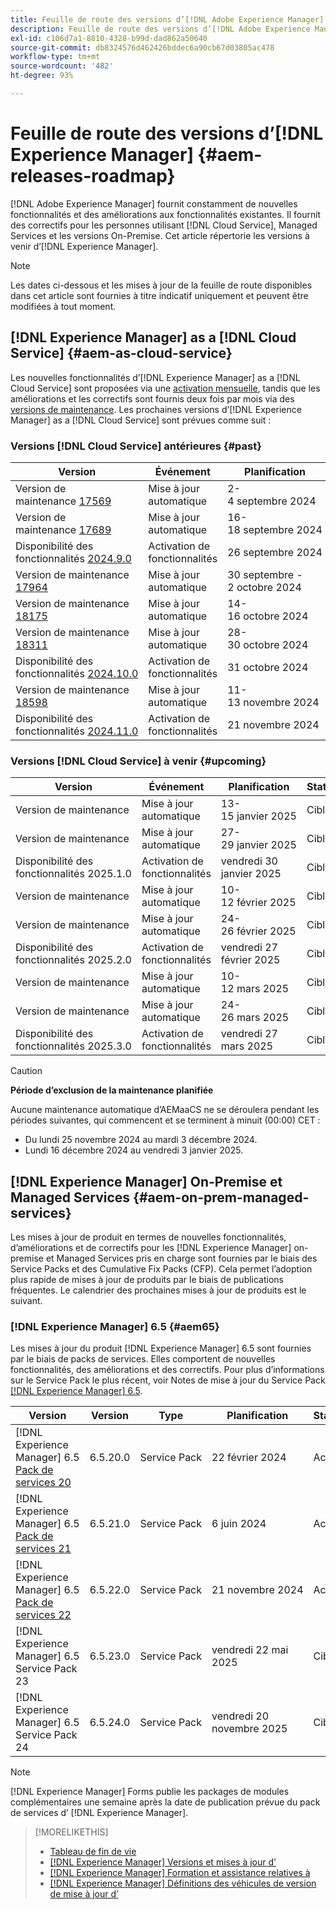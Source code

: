 ```yaml
---
title: Feuille de route des versions d’[!DNL Adobe Experience Manager]
description: Feuille de route des versions d’[!DNL Adobe Experience Manager]
exl-id: c106d7a1-8810-4328-b99d-dad862a50640
source-git-commit: db8324576d462426bddec6a90cb67d03805ac478
workflow-type: tm+mt
source-wordcount: '482'
ht-degree: 93%

---
```



# Feuille de route des versions d’[!DNL Experience Manager] {#aem-releases-roadmap}

[!DNL Adobe Experience Manager] fournit constamment de nouvelles fonctionnalités et des améliorations aux fonctionnalités existantes. Il fournit des correctifs pour les personnes utilisant [!DNL Cloud Service], Managed Services et les versions On-Premise. Cet article répertorie les versions à venir d’[!DNL Experience Manager].

>[!NOTE]
>
>Les dates ci-dessous et les mises à jour de la feuille de route disponibles dans cet article sont fournies à titre indicatif uniquement et peuvent être modifiées à tout moment.

## [!DNL Experience Manager] as a [!DNL Cloud Service] {#aem-as-cloud-service}

Les nouvelles fonctionnalités d’[!DNL Experience Manager] as a [!DNL Cloud Service] sont proposées via une [activation mensuelle](https://experienceleague.adobe.com/fr/docs/experience-manager-cloud-service/content/release-notes/release-notes/release-notes-current), tandis que les améliorations et les correctifs sont fournis deux fois par mois via des [versions de maintenance](https://experienceleague.adobe.com/fr/docs/experience-manager-cloud-service/content/release-notes/maintenance/latest).
Les prochaines versions d’[!DNL Experience Manager] as a [!DNL Cloud Service] sont prévues comme suit :

### Versions [!DNL Cloud Service] antérieures {#past}

| Version | Événement | Planification | Statut |
|---|---|---|---|
| Version de maintenance [17569](https://experienceleague.adobe.com/fr/docs/experience-manager-cloud-service/content/release-notes/maintenance/2024/2024-9-0#release-17569) | Mise à jour automatique | 2-4 septembre 2024 | Mis à jour |
| Version de maintenance [17689](https://experienceleague.adobe.com/fr/docs/experience-manager-cloud-service/content/release-notes/maintenance/2024/2024-9-0#release-17689) | Mise à jour automatique | 16-18 septembre 2024 | Mis à jour |
| Disponibilité des fonctionnalités [2024.9.0](https://experienceleague.adobe.com/fr/docs/experience-manager-cloud-service/content/release-notes/release-notes/2024/release-notes-2024-9-0) | Activation de fonctionnalités | 26 septembre 2024 | Activé |
| Version de maintenance [17964](https://experienceleague.adobe.com/fr/docs/experience-manager-cloud-service/content/release-notes/maintenance/2024/2024-10-0#release-17964) | Mise à jour automatique | 30 septembre - 2 octobre 2024 | Mis à jour |
| Version de maintenance [18175](https://experienceleague.adobe.com/fr/docs/experience-manager-cloud-service/content/release-notes/maintenance/2024/2024-10-0#release-18175) | Mise à jour automatique | 14-16 octobre 2024 | Mis à jour |
| Version de maintenance [18311](https://experienceleague.adobe.com/fr/docs/experience-manager-cloud-service/content/release-notes/maintenance/2024/2024-10-0#18311) | Mise à jour automatique | 28-30 octobre 2024 | Mis à jour |
| Disponibilité des fonctionnalités [2024.10.0](https://experienceleague.adobe.com/fr/docs/experience-manager-cloud-service/content/release-notes/release-notes/2024/release-notes-2024-10-0) | Activation de fonctionnalités | 31 octobre 2024 | Activé |
| Version de maintenance [18598](https://experienceleague.adobe.com/fr/docs/experience-manager-cloud-service/content/release-notes/maintenance/latest) | Mise à jour automatique | 11-13 novembre 2024 | Mis à jour |
| Disponibilité des fonctionnalités [2024.11.0](https://experienceleague.adobe.com/fr/docs/experience-manager-cloud-service/content/release-notes/release-notes/release-notes-current) | Activation de fonctionnalités | 21 novembre 2024 | Activé |

### Versions [!DNL Cloud Service] à venir {#upcoming}

| Version | Événement | Planification | Statut |
|---|---|---|---|
| Version de maintenance | Mise à jour automatique | 13-15 janvier 2025 | Cible |
| Version de maintenance | Mise à jour automatique | 27-29 janvier 2025 | Cible |
| Disponibilité des fonctionnalités 2025.1.0 | Activation de fonctionnalités | vendredi 30 janvier 2025 | Cible |
| Version de maintenance | Mise à jour automatique | 10-12 février 2025 | Cible |
| Version de maintenance | Mise à jour automatique | 24-26 février 2025 | Cible |
| Disponibilité des fonctionnalités 2025.2.0 | Activation de fonctionnalités | vendredi 27 février 2025 | Cible |
| Version de maintenance | Mise à jour automatique | 10-12 mars 2025 | Cible |
| Version de maintenance | Mise à jour automatique | 24-26 mars 2025 | Cible |
| Disponibilité des fonctionnalités 2025.3.0 | Activation de fonctionnalités | vendredi 27 mars 2025 | Cible |

>[!CAUTION]
>
>**Période d’exclusion de la maintenance planifiée**
>
> Aucune maintenance automatique d’AEMaaCS ne se déroulera pendant les périodes suivantes, qui commencent et se terminent à minuit (00:00) CET :
>
>* Du lundi 25 novembre 2024 au mardi 3 décembre 2024.
>* Lundi 16 décembre 2024 au vendredi 3 janvier 2025.

## [!DNL Experience Manager] On-Premise et Managed Services {#aem-on-prem-managed-services}

Les mises à jour de produit en termes de nouvelles fonctionnalités, d’améliorations et de correctifs pour les [!DNL Experience Manager] on-premise et Managed Services pris en charge sont fournies par le biais des Service Packs et des Cumulative Fix Packs (CFP). Cela permet l’adoption plus rapide de mises à jour de produits par le biais de publications fréquentes. Le calendrier des prochaines mises à jour de produits est le suivant.

### [!DNL Experience Manager] 6.5 {#aem65}

Les mises à jour du produit [!DNL Experience Manager] 6.5 sont fournies par le biais de packs de services. Elles comportent de nouvelles fonctionnalités, des améliorations et des correctifs. Pour plus d’informations sur le Service Pack le plus récent, voir Notes de mise à jour du Service Pack [[!DNL Experience Manager] 6.5](https://experienceleague.adobe.com/fr/docs/experience-manager-65/content/release-notes/release-notes).

| Version | Version | Type | Planification | Statut |
|---|---|---|---|---|
| [!DNL Experience Manager] 6.5 [Pack de services 20](https://experienceleague.adobe.com/fr/docs/experience-manager-65/content/release-notes/service-pack/6-5-20) | 6.5.20.0 | Service Pack | 22 février 2024 | Activé |
| [!DNL Experience Manager] 6.5 [Pack de services 21](https://experienceleague.adobe.com/en/docs/experience-manager-65/content/release-notes/service-pack/6-5-21) | 6.5.21.0 | Service Pack | 6 juin 2024 | Activé |
| [!DNL Experience Manager] 6.5 [Pack de services 22](https://experienceleague.adobe.com/fr/docs/experience-manager-65/content/release-notes/release-notes) | 6.5.22.0 | Service Pack | 21 novembre 2024 | Activé |
| [!DNL Experience Manager] 6.5 Service Pack 23 | 6.5.23.0 | Service Pack | vendredi 22 mai 2025 | Cible |
| [!DNL Experience Manager] 6.5 Service Pack 24 | 6.5.24.0 | Service Pack | vendredi 20 novembre 2025 | Cible |

>[!NOTE]
>
>[!DNL Experience Manager] Forms publie les packages de modules complémentaires une semaine après la date de publication prévue du pack de services d’ [!DNL Experience Manager].

>[!MORELIKETHIS]
>
>* [Tableau de fin de vie](https://helpx.adobe.com/fr/support/programs/eol-matrix.html)
>* [[!DNL Experience Manager] Versions et mises à jour d’](https://experienceleague.adobe.com/fr/docs/experience-manager-release-information/aem-release-updates/aem-releases-updates)
>* [[!DNL Experience Manager] Formation et assistance relatives à](https://experienceleague.adobe.com/fr/docs/experience-manager-cloud-service)
>* [[!DNL Experience Manager] Définitions des véhicules de version de mise à jour d’](/help/using/update-release-vehicle-definitions.md)
